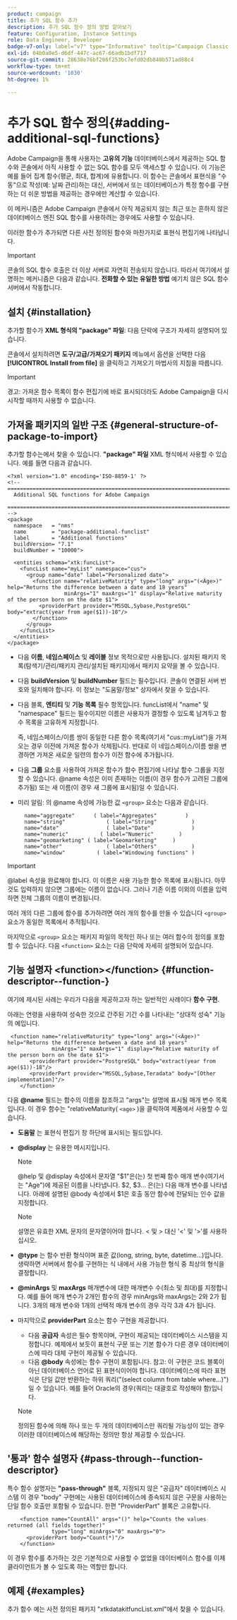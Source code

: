 ```yaml
---
product: campaign
title: 추가 SQL 함수 추가
description: 추가 SQL 함수 정의 방법 알아보기
feature: Configuration, Instance Settings
role: Data Engineer, Developer
badge-v7-only: label="v7" type="Informative" tooltip="Campaign Classic v7에만 적용"
exl-id: 04b0a0e5-d6df-447c-ac67-66adb1bdf717
source-git-commit: 28638e76bf286f253bc7efd02db848b571ad88c4
workflow-type: tm+mt
source-wordcount: '1030'
ht-degree: 1%

---
```


# 추가 SQL 함수 정의{#adding-additional-sql-functions}

Adobe Campaign을 통해 사용자는 **고유의 기능** 데이터베이스에서 제공하는 SQL 함수와 콘솔에서 아직 사용할 수 없는 SQL 함수를 모두 액세스할 수 있습니다. 이 기능은 예를 들어 집계 함수(평균, 최대, 합계)에 유용합니다. 이 함수는 콘솔에서 표현식을 &quot;수동&quot;으로 작성(예: 날짜 관리)하는 대신, 서버에서 또는 데이터베이스가 특정 함수를 구현하는 더 쉬운 방법을 제공하는 경우에만 계산할 수 있습니다.

이 메커니즘은 Adobe Campaign 콘솔에서 아직 제공되지 않는 최근 또는 흔하지 않은 데이터베이스 엔진 SQL 함수를 사용하려는 경우에도 사용할 수 있습니다.

이러한 함수가 추가되면 다른 사전 정의된 함수와 마찬가지로 표현식 편집기에 나타납니다.

>[!IMPORTANT]
>
>콘솔의 SQL 함수 호출은 더 이상 서버로 자연히 전송되지 않습니다. 따라서 여기에서 설명하는 메커니즘은 다음과 같습니다. **전화할 수 있는 유일한 방법** 예기치 않은 SQL 함수 서버에서 작동합니다.

## 설치 {#installation}

추가할 함수가 **XML 형식의 &quot;package&quot; 파일**: 다음 단락에 구조가 자세히 설명되어 있습니다.

콘솔에서 설치하려면 **도구/고급/가져오기 패키지** 메뉴에서 옵션을 선택한 다음 **[!UICONTROL Install from file]** 을 클릭하고 가져오기 마법사의 지침을 따릅니다.

>[!IMPORTANT]
>
>경고: 가져온 함수 목록이 함수 편집기에 바로 표시되더라도 Adobe Campaign을 다시 시작할 때까지 사용할 수 없습니다.

## 가져올 패키지의 일반 구조 {#general-structure-of-package-to-import}

추가할 함수는에서 찾을 수 있습니다. **&quot;package&quot; 파일** XML 형식에서 사용할 수 있습니다. 예를 들면 다음과 같습니다.

```
<?xml version="1.0" encoding='ISO-8859-1' ?>
<!-- ===========================================================================
  Additional SQL functions for Adobe Campaign
  ========================================================================== -->
<package
  namespace   = "nms"
  name        = "package-additional-funclist"
  label       = "Additional functions"
  buildVersion= "7.1"
  buildNumber = "10000">

  <entities schema="xtk:funcList">
    <funcList name="myList" namespace="cus">
      <group name="date" label="Personalized date">
        <function name="relativeMaturity" type="long" args="(<Âge>)" help="Returns the difference between a date and 18 years"
                  minArgs="1" maxArgs="1" display="Relative maturity of the person born on the date $1">
          <providerPart provider="MSSQL,Sybase,PostgreSQL" body="extract(year from age($1))-18"/>
        </function>
      </group>
    </funcList>
  </entities>
</package>
```

* 다음 **이름**, **네임스페이스** 및 **레이블** 정보 목적으로만 사용됩니다. 설치된 패키지 목록(탐색기/관리/패키지 관리/설치된 패키지)에서 패키지 요약을 볼 수 있습니다.
* 다음 **buildVersion** 및 **buildNumber** 필드는 필수입니다. 콘솔이 연결된 서버 번호와 일치해야 합니다. 이 정보는 &quot;도움말/정보&quot; 상자에서 찾을 수 있습니다.
* 다음 블록, **엔티티** 및 **기능 목록** 필수 항목입니다. funcList에서 &quot;name&quot; 및 &quot;namespace&quot; 필드는 필수이지만 이름은 사용자가 결정할 수 있도록 남겨두고 함수 목록을 고유하게 지정합니다.

  즉, 네임스페이스/이름 쌍이 동일한 다른 함수 목록(여기서 &quot;cus::myList&quot;)을 가져오는 경우 이전에 가져온 함수가 삭제됩니다. 반대로 이 네임스페이스/이름 쌍을 변경하면 가져온 새로운 일련의 함수가 이전 함수에 추가됩니다.

* 다음 **그룹** 요소를 사용하여 가져온 함수가 함수 편집기에 나타날 함수 그룹을 지정할 수 있습니다. @name 속성은 이미 존재하는 이름(이 경우 함수가 고려된 그룹에 추가됨) 또는 새 이름(이 경우 새 그룹에 표시됨)일 수 있습니다.
* 미리 알림: 의 @name 속성에 가능한 값 `<group>` 요소는 다음과 같습니다.

  ```
    name="aggregate"      ( label="Aggregates"         )
    name="string"             ( label="String"           )
    name="date"               ( label="Date"             )
    name="numeric"          ( label="Numeric"        )
    name="geomarketing" ( label="Geomarketing"     )
    name="other"              ( label="Others"           )
    name="window"          ( label="Windowing functions" )
  ```

>[!IMPORTANT]
>
>@label 속성을 완료해야 합니다. 이 이름은 사용 가능한 함수 목록에 표시됩니다. 아무 것도 입력하지 않으면 그룹에는 이름이 없습니다. 그러나 기존 이름 이외의 이름을 입력하면 전체 그룹의 이름이 변경됩니다.

여러 개의 다른 그룹에 함수를 추가하려면 여러 개의 함수를 만들 수 있습니다 `<group>`  요소가 동일한 목록에서 추적됩니다.

마지막으로 `<group>` 요소는 패키지 파일의 목적인 하나 또는 여러 함수의 정의를 포함할 수 있습니다. 다음  `<function>`   요소는 다음 단락에 자세히 설명되어 있습니다.

## 기능 설명자 &lt;function>&lt;/function> {#function-descriptor--function-}

여기에 제시된 사례는 우리가 다음을 제공하고자 하는 일반적인 사례이다 **함수 구현**.

아래는 연령을 사용하여 성숙한 것으로 간주된 기간 수를 나타내는 &quot;상대적 성숙&quot; 기능의 예입니다.

```
 <function name="relativeMaturity" type="long" args="(<Âge>)" help="Returns the difference between a date and 18 years"
              minArgs="1" maxArgs="1" display="Relative maturity of the person born on the date $1">
       <providerPart provider="PostgreSQL" body="extract(year from age($1))-18"/>
       <providerPart provider="MSSQL,Sybase,Teradata" body="[Other implementation]"/>
    </function>
```

다음 **@name** 필드는 함수의 이름을 참조하고 &quot;args&quot;는 설명에 표시될 매개 변수 목록입니다. 이 경우 함수는 &quot;relativeMaturity( `<age>` )을 클릭하여 제품에서 사용할 수 있습니다.

* **도움말** 는 표현식 편집기 창 하단에 표시되는 필드입니다.
* **@display** 는 유용한 메시지입니다.

  >[!NOTE]
  >
  >@help 및 @display 속성에서 문자열 &quot;$1&quot;은(는) 첫 번째 함수 매개 변수(여기서는 &quot;Age&quot;)에 제공된 이름을 나타냅니다. $2, $3... 은(는) 다음 매개 변수를 나타냅니다. 아래에 설명된 @body 속성에서 $1은 호출 동안 함수에 전달되는 인수 값을 지정합니다.

  >[!NOTE]
  >
  >설명은 유효한 XML 문자의 문자열이어야 합니다. &lt; 및 > 대신 &#39;&lt;&#39; 및 &#39;>&#39;를 사용하십시오.

* **@type** 는 함수 반환 형식이며 표준 값(long, string, byte, datetime...)입니다. 생략하면 서버에서 함수를 구현하는 식 내에서 사용 가능한 형식 중 최상의 형식을 결정합니다.
* **@minArgs** 및 **maxArgs** 매개변수에 대한 매개변수 수(최소 및 최대)를 지정합니다. 예를 들어 매개 변수가 2개인 함수의 경우 minArgs와 maxArgs는 2와 2가 됩니다. 3개의 매개 변수와 1개의 선택적 매개 변수의 경우 각각 3과 4가 됩니다.
* 마지막으로 **providerPart** 요소는 함수 구현을 제공합니다.

   * 다음 **공급자** 속성은 필수 항목이며, 구현이 제공되는 데이터베이스 시스템을 지정합니다. 예제에서 보듯이 표현식 구문 또는 기본 함수가 다른 경우 데이터베이스에 따라 대체 구현이 제공될 수 있습니다.
   * 다음 **@body** 속성에는 함수 구현이 포함됩니다. 참고: 이 구현은 코드 블록이 아닌 데이터베이스 언어로 된 표현식이어야 합니다. 데이터베이스에 따라 표현식은 단일 값만 반환하는 하위 쿼리(&quot;(select column from table where...)&quot;)일 수 있습니다. 예를 들어 Oracle의 경우(쿼리는 대괄호로 작성해야 함)입니다.

  >[!NOTE]
  >
  >정의된 함수에 의해 하나 또는 두 개의 데이터베이스만 쿼리될 가능성이 있는 경우 이러한 데이터베이스에 해당하는 정의만 항상 제공할 수 있습니다.

## &#39;통과&#39; 함수 설명자 {#pass-through--function-descriptor}

특수 함수 설명자는 **&quot;pass-through&quot;** 블록, 지정되지 않은 &quot;공급자&quot; 데이터베이스 시스템 이 경우 &quot;body&quot; 구현에는 사용된 데이터베이스에 종속되지 않은 구문을 사용하는 단일 함수 호출만 포함될 수 있습니다. 한편 &quot;ProviderPart&quot; 블록은 고유합니다.

```
    <function name="CountAll" args="()" help="Counts the values returned (all fields together)"
              type="long" minArgs="0" maxArgs="0">
      <providerPart body="Count(*)"/>
    </function>
```

이 경우 함수를 추가하는 것은 기본적으로 사용할 수 없었을 데이터베이스 함수를 이제 클라이언트가 볼 수 있도록 하는 역할만 합니다.

## 예제 {#examples}

추가 함수 예는 사전 정의된 패키지 &quot;xtkdatakitfuncList.xml&quot;에서 찾을 수 있습니다.

